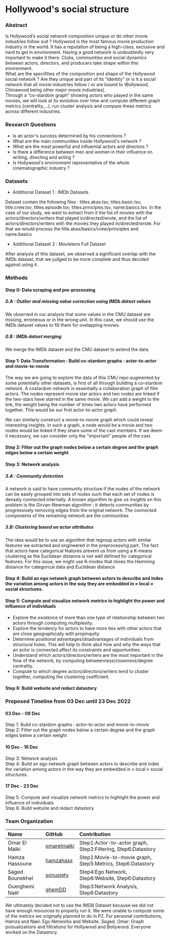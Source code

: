 
# Hollywood's social structure

### Abstract

Is Hollywood’s social network composition unique or do other movie industries follow suit ? Hollywood is the most famous movie production industry in the world. It has a reputation of being a high-class, exclusive and hard to get in environment. Having a good network is undoubtedly very important to make it there. Clubs, communities and social dynamics between actors, directors, and producers take shape within this environment. \
What are the specifities of the composition and shape of the Hollywood social network ? Are they unique and part of its “identity” or is it a social network that all movie industries follow / or are bound to (Bollywood, Chinawood being other major movie industries). \
Through a “co-stardom graph” showing actors who played in the same movies, we will look at its evolution over time and compute different graph metrics (centrality,…), run cluster analysis and compare these metrics across different industries.

### Research Questions
- Is an actor's success determined by his connections ?
- What are the main communities inside Hollywood's network ?
- What are the most powerful and influential actors and directors ?
- Is there a difference between men and women in their influence on writing, directing and acting ?
- Is Hollywood's environment representative of the whole cinematographic industry ?

### Datasets

- Additional Dataset 1 : IMDb Datasets

Dataset contain the following files : titles.akas.tsv, titles.basic.tsv, title.crew.tsv, titles.episode.tsv, titles.principles.tsv, name.basics.tsv.
In the case of our study, we want to extract from it the list of movies with the actors/directors/writers that played in/directed/wrote, and the list of actors/directors/writers with the movies they played in/directed/wrote. 
For that we would process the title.akas/basics/crew/principles and name.basics

- Additional Dataset 2 : Movielens Full Dataset

After analysis of this dataset, we observed a significant overlap with the IMDb dataset, that we judged to be more complete and thus decided against using it.

### Methods

#### Step 0: Data scraping and pre-processing

##### 0.A : Outlier and missing value correction using IMDb datset values

We observed in our analysis that some values in the CMU dataset are missing, erroneous or in the wrong unit. In this case, we should use the IMDb dataset values to fill them for ovelapping movies.

##### 0.B : IMDb datset merging

We merge the IMDb dataset and the CMU dataset to extend the data

#### Step 1: Data Transformation : Build co-stardom graphs : actor-to-actor and movie-to-movie

The way we are going to explore the data of this CMU repo augmented by some potentially other datasets, is first of all through building a co-stardom network.
A costardom network is essentially a collaboration graph of film actors. The nodes represent movie star actors and two nodes are linked if the two-stars have starred in the same movie.
We can add a weight to the link, the weight being the number of times two actors have performed together. This would be our first actor-to-actor graph.

We can similarly construct a movie-to-movie graph which could reveal interesting insights.
In such a graph, a node would be a movie and two nodes would be linked if they share some of the cast members. If we deem it necessary, we can
consider only the "important" people of the cast.

#### Step 2: Filter out the graph nodes below a certain degree and the graph edges below a certain weight

#### Step 3: Network analysis

##### 3.A : **Community detection**  
A network is said to have community structure if the nodes of the network can be easily grouped into sets of nodes such that each set of nodes is densely connected internally. A known algorithm to give us insights on this problem is the Girvan-Newman algorithm : it detects communities by progressively removing edges from the original network. The connected components of the remaining network are the communities    

##### 3.B: **Clustering based on actor attributes**  
The idea would be to use an algorithm that regroup actors with similar features we extracted and engineered in the preprocessing part.
The fact that actors have categorical features prevent us from using a K-means clustering as the Euclidean distance is not well
defined for categorical features. For this issue, we might use K-modes that mixes the Hamming distance for categorical data and Euclidean distance

#### Step 4: Build an ego network graph between actors to describe and index the variation among actors in the way they are embedded in « local » social structures.

#### Step 5: Compute and visualize network metrics to highlight the power and influence of individuals

- Explore the existence of more than one type of relationship between two actors through computing multiplexity.
- Explore the tendency for actors to have more ties with other actors that are close geographically with propinquity.
- Determine positional advantages/disadvantages of individuals from structural holes. This will help to think abut how and why the ways that an actor is connected affect its constraints and opportunities.
- Understand which actors/directors/writers are the most important in the flow of the network, by computing betweenness/closeness/degree centrality.
- Compute to which degree actors/directors/writers tend to cluster together, computing the clustering coefficient.

#### Step 6: Build website and redact datastory

### Proposed Timeline from 03 Dec until 23 Dec 2022

#### 03 Dec - 09 Dec

Step 1: Build co-stardom graphs : actor-to-actor and movie-to-movie \
Step 2: Filter out the graph nodes below a certain degree and the graph edges below a certain weight

#### 10 Dec - 16 Dec

Step 3: Network analysis \
Step 4: Build an ego network graph between actors to describe and index the variation among actors in the way they are embedded in « local » social structures.

#### 17 Dec - 23 Dec

Step 5: Compute and visualize network metrics to highlight the power and influence of individuals \
Step 6: Build website and redact datastory

### Team Organization
| Name | GitHub | Contribution |
| :--- | :--- | :--- |
|Omar El Malki   | [omarelmalki](https://github.com/omarelmalki) | Step1:Actor-to-actor graph, Step2:Filtering, Step6:Datastory |
|Hamza Hassoune | [hamzahass](https://github.com/hamzahass) | Step1:Movie-to-movie graph, Step5:Metrics, Step6:Datastory |
|Saged Bounekhel | [sonusiety](https://github.com/sonusiety) | Step4:Ego Network, Step6:Website, Step6:Datastory |
|Ouerghemi Naël  | [ghemDD](https://github.com/ghemDD) | Step3:Network Analysis, Step6:Datastory |

We ultimately decided not to use the IMDB Dataset because we did not have enough resources to properly run it.
We were unable to compute some of the metrics we originally planned to do in P2.
For personal contributions,
Hamza and Nael: Ego Networks and Website.
Saged, Omar: Graph pvisualizations and filtrations for Hollywood and Bollywood.
Everyone worked on the Datastory.

